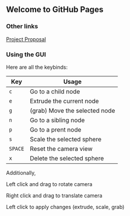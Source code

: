 ## Welcome to GitHub Pages

### Other links
[Project Proposal](proposal.md)

### Using the GUI
Here are all the keybinds:

| Key | Usage  |
| --- | ---- | 
| `c` |  Go to a child node |
| `e` |  Extrude the current node |
| `g` |  (grab) Move the selected node |
| `n` |  Go to a sibling node |
| `p` |  Go to a prent node |
| `s` |  Scale the selected sphere |
| `SPACE` | Reset the camera view  |
| `x` | Delete the selected sphere |

Additionally, 

Left click and drag to rotate camera

Right click and drag to translate camera

Left click to apply changes (extrude, scale, grab)